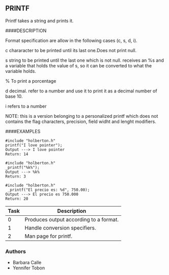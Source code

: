 ## PRINTF

Printf takes a string and prints it.

####DESCRIPTION

Format specification are allow in the following cases (c, s, d, i).

c    chararacter to be printed until its last one.Does not print null.

s    string to be printed until the last one which is not null.
     receives an %s and a variable that holds the value of s, so it can be converted to what the variable holds.

%    To print a porcentage

d    decimal. refer to a number and use it to print it as a decimal number of base 10.

i    refers to a number

NOTE: this is a version belonging to a personalized printf which does not contains the flag characters, precision, field widht and lenght modifiers.

####EXAMPLES

	#include "holberton.h" 
	printf("I love pointer");
	Output ---> I love pointer
	Return: 14

	#include "holberton.h"
	_printf("%k%");
	Output ---> %k%
	Return: 3

	#include "holberton.h"
	 _printf("El precio es: %d", 750.00);
 	Output ---> El precio es 750.000
	Return: 20


Task | Description 
------------ | -------------
0 | Produces output according to a format.
1 | Handle conversion specifiers.
2 | Man page for printf.

### Authors
 - Barbara Calle
 - Yennifer Tobon
